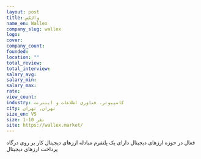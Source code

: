 ```yaml
---
layout: post
title: والکس
name_en: Wallex
company_slug: wallex
logo: 
cover: 
company_count:
founded:
location: ""
total_review: 
total_interview: 
salary_avg: 
salary_min: 
salary_max: 
rate: 
view_count: 
industry: کامپیوتر، فناوری اطلاعات و اینترنت
city: تهران, تهران
size_en: VS
size: 1-10 نفر
site: https://wallex.market/
---
```


فعال در حوزه ارزهای دیجیتال دارای یک پلتفرم مبادله ارزهای دیجیتال کار بر روی درگاه پرداخت ارزهای دیجیتال
